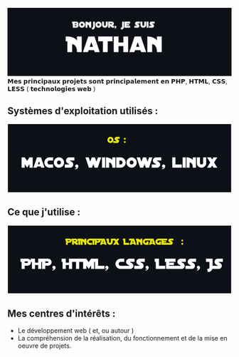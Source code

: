 ![Header image](https://raw.githubusercontent.com/diggyhard/diggyhard/master/+/img.jpg)
𝗠𝗲𝘀 𝗽𝗿𝗶𝗻𝗰𝗶𝗽𝗮𝘂𝘅 𝗽𝗿𝗼𝗷𝗲𝘁𝘀 𝘀𝗼𝗻𝘁 𝗽𝗿𝗶𝗻𝗰𝗶𝗽𝗮𝗹𝗲𝗺𝗲𝗻𝘁 𝗲𝗻 𝗣𝗛𝗣, 𝗛𝗧𝗠𝗟, 𝗖𝗦𝗦, 𝗟𝗘𝗦𝗦 ( 𝘁𝗲𝗰𝗵𝗻𝗼𝗹𝗼𝗴𝗶𝗲𝘀 𝘄𝗲𝗯 )

## Systèmes d'exploitation utilisés :

[![OS](https://raw.githubusercontent.com/diggyhard/diggyhard/master/+/os.svg)](https://raw.githubusercontent.com/diggyhard/diggyhard/master/+/os.svg)

## Ce que j'utilise :

[![Langages](https://raw.githubusercontent.com/diggyhard/diggyhard/master/+/langages.svg)](https://raw.githubusercontent.com/diggyhard/diggyhard/master/+/langages.svg)

## Mes centres d'intérêts :
- Le développement web ( et, ou autour )
- La compréhension de la réalisation, du fonctionnement et de la mise en oeuvre de projets.



